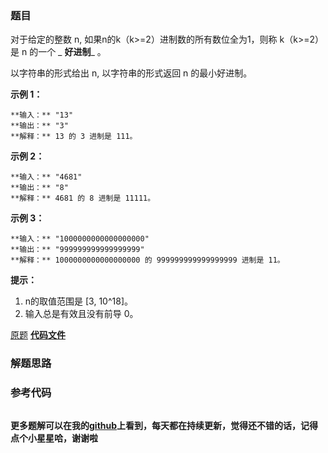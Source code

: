 ### 题目
对于给定的整数 n, 如果n的k（k>=2）进制数的所有数位全为1，则称 k（k>=2）是 n 的一个 _ **好进制**_ 。

以字符串的形式给出 n, 以字符串的形式返回 n 的最小好进制。



**示例 1：**

    
    
    **输入：** "13"
    **输出：** "3"
    **解释：** 13 的 3 进制是 111。
    

**示例 2：**

    
    
    **输入：** "4681"
    **输出：** "8"
    **解释：** 4681 的 8 进制是 11111。
    

**示例 3：**

    
    
    **输入：** "1000000000000000000"
    **输出：** "999999999999999999"
    **解释：** 1000000000000000000 的 999999999999999999 进制是 11。
    



**提示：**

  1. n的取值范围是 [3, 10^18]。
  2. 输入总是有效且没有前导 0。



[原题](https://leetcode-cn.com/problems/smallest-good-base/)    **[代码文件]()**


### 解题思路




### 参考代码

```go


```




**更多题解可以在我的[github](https://github.com/LZH139/leetcode_Go)上看到，每天都在持续更新，觉得还不错的话，记得点个小星星哈，谢谢啦**
